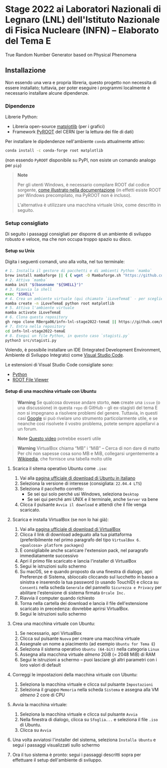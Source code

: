 # Stage 2022 ai Laboratori Nazionali di Legnaro (LNL) dell'Istituto Nazionale di Fisica Nucleare (INFN) – Elaborato del Tema E

True Random Number Generator based on Physical Phenomena

## Installazione

Non essendo una vera e propria libreria, questo progetto non necessita di essere installato; tuttavia, per poter eseguire i programmi localmente è necessario installare alcune dipendenze.

### Dipendenze

Librerie Python:

* Libreria open-source [matplotlib](https://matplotlib.org/) (per i grafici)
* Framework [PyROOT](https://root.cern/) del CERN (per la lettura dei file di dati)

Per installare le dipdendenze nell'ambiente `conda` attualmente attivo:

```bash
conda install -c conda-forge root matplotlib
```

(non essendo `PyROOT` disponibile su PyPI, non esiste un comando analogo per `pip`)

> **Note**
>
> Per gli utenti Windows, è necessario compilare ROOT dal codice sorgente, [come illustrato nella documentazione](https://root.cern/install/#build-from-source) (in effetti esiste ROOT per Windows precompilato, ma PyROOT non è incluso).
>
> L'alternativa è utilizzare una macchina virtuale Unix, come descritto in seguito.

### Setup consigliato

Di seguito i passaggi consigliati per disporre di un ambiente di sviluppo robusto e veloce, ma che non occupa troppo spazio su disco.

#### Setup su Unix

Digita i seguenti comandi, uno alla volta, nel tuo terminale:

```bash
# 1. Installa il gestore di pacchetti e di ambienti Python `mamba`
brew install mambaforge || { { wget -O Mambaforge.sh "https://github.com/conda-forge/miniforge/releases/latest/download/Mambaforge-$(uname)-$(uname -m).sh" || curl -fsSLo Mambaforge.sh "https://github.com/conda-forge/miniforge/releases/latest/download/Mambaforge-MacOSX-$(uname -m).sh" ; } && bash Mambaforge.sh -b; }
# 2. Attiva `mamba`
mamba init "$(basename "${SHELL}")"
# 3. Riavvia la shell
exec "$SHELL"
# 4. Crea un ambiente virtuale (qui chiamato `iLoveTemaE` - per scegliere un altro nome, semplicemente digitarlo al posto di `iLoveTemaE`)
mamba create -n iLoveTemaE python root matplotlib
# 5. Attiva l'ambiente virtuale
mamba activate iLoveTemaE
# 6. Clona questa repository
gh repo clone RBerga06/infn-lnl-stage2022-temaE || https://github.com/RBerga06/infn-lnl-stage2022-temaE.git
# 7. Entra nella repository
cd infn-lnl-stage2022-temaE
# 8. Esegui un file Python, in questo caso `stagisti.py`
python3 src/stagisti.py
```

Volendo, è possibile installare un IDE (Integrated Development Environment, Ambiente di Sviluppo Integrato) come [Visual Studio Code](https://code.visualstudio.com/).

Le estensioni di Visual Studio Code consigliate sono:

* [Python](https://marketplace.visualstudio.com/items?itemName=ms-python.python)
* [ROOT File Viewer](https://marketplace.visualstudio.com/items?itemName=albertopdrf.root-file-viewer)

#### Setup di una macchina virtuale con Ubuntu

> **Warning**
> Se qualcosa dovesse andare storto, **non** create una `issue` (o una discussione) in questa `repo` di GitHub – gli ex-stagisti del tema E *non* si impegnano a risolvere problemi del genere.
> Tuttavia, in questi casi [Google](https://www.google.com) si può rivelare uno strumento particolarmente utile, e se neanche così risolvete il vostro problema, potete sempre appellarvi a un forum.

> **Note**
> [Questo video](https://youtu.be/x5MhydijWmc) potrebbe esserti utile

> **Warning**
> VirtualBox chiama “MB” i “MiB” – Cerca di non dare di matto
> Per chi non sapesse cosa sono MB e MiB, collegarsi urgentemente a [Wikipedia](https://it.wikipedia.org/wiki/Bit), che fornisce una tabella molto utile

1. Scarica il sitema operativo Ubuntu come `.iso`:
    1. Vai alla [pagina ufficiale di download di Ubuntu in italiano](https://www.ubuntu-it.org/download)
    2. Seleziona la versione di interesse (consigliata: `22.04.4 LTS`)
    3. Seleziona il pacchetto corretto:
        * Se sei qui solo perché usi Windows, seleziona `Desktop`
        * Se sei qui perché ami UNIX e il terminale, anche `Server` va bene
    4. Clicca il pulsante `Avvia il download` e attendi che il file venga scaricato.

2. Scarica e installa VirtualBox (se non lo hai già):
    1. Vai alla [pagina ufficiale di download di VirtualBox](https://www.virtualbox.org/wiki/Downloads)
    2. Clicca il link di download adeguato alla tua piattaforma (preferibilmente nel primo paragrafo del tipo `VirtualBox 6.<qualcosa> platform packages`)
    3. È consigliabile anche scaricare l'extension pack, nel paragrafo immediatamente successivo
    4. Apri il primo file scaricato e lancia l'installer di VirtualBox
    5. Segui le istruzioni sullo schermo
    6. Su macOS, se e quando proposto da una finestra di dialogo, apri Preferenze di Sistema, sbloccalo cliccando sul lucchetto in basso a sinistra e inserendo la tua password (o usando TouchID) e clicca su `Consenti` nella scheda `Generale` del pannello `Sicurezza e Privacy` per abilitare l'estensione di sistema firmata `Orcale Inc.`
    7. Riavvia il computer quando richiesto
    8. Torna nella cartella dei download e lancia il file dell'estensione scaricato in precedenza: dovrebbe aprirsi VirtualBox.
    9. Segui le istruzioni sullo schermo

3. Crea una macchina virtuale con Ubuntu:
    1. Se necessario, apri VirtualBox
    2. Clicca sul pulsante `Nuova` per creare una macchina virtuale
    3. Assegnale un nome a piacimento (ad esempio `Ubuntu for Tema E`)
    4. Seleziona il sistema operativo `Ubuntu (64-bit)` nella categoria `Linux`
    5. Assegna alla macchina virtuale *almeno* 2GiB (= 2048 MiB) di RAM
    6. Segui le istruzioni a schermo – puoi lasciare gli altri parametri con i loro valori di default

4. Correggi le impostazioni della macchina virtuale con Ubuntu:
    1. Seleziona la macchina virtuale e clicca sul pulsante `Impostazioni`
    2. Seleziona il gruppo `Memoria` nella scheda `Sistema` e assegna alla VM *almeno* 2 core di CPU

5. Avvia la macchina virtuale:
    1. Seleziona la macchina virtuale e clicca sul pulsante `Avvia`
    2. Nella finestra di dialogo, clicca su `Sfoglia...` e seleziona il file `.iso` di Ubuntu.
    3. Clicca su `Avvia`

6. Una volta avviatosi l'installer del sistema, seleziona `Installa Ubuntu` e segui i passaggi visualizzati sullo schermo

7. Ora il tuo sistema è pronto: segui i passaggi descritti sopra per effettuare il setup dell'ambiente di sviluppo.
